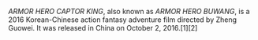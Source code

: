 _ARMOR HERO CAPTOR KING_, also known as _ARMOR HERO BUWANG_, is a 2016 Korean-Chinese action fantasy adventure film directed by Zheng Guowei. It was released in China on October 2, 2016.[1][2]
